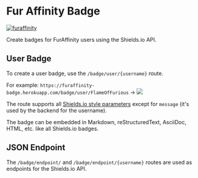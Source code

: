 # Fur Affinity Badge

[![furaffinity](https://furaffinity-badge.herokuapp.com/badge/user/FlameOfFurious)](https://furaffinity.net/user/FlameOfFurious)

Create badges for FurAffinity users using the Shields.io API.

## User Badge

To create a user badge, use the `/badge/user/{username}` route.

For example: `https://furaffinity-badge.herokuapp.com/badge/user/FlameOfFurious`
-> [![](https://furaffinity-badge.herokuapp.com/badge/user/FlameOfFurious)](https://furaffinity-badge.herokuapp.com/badge/user/FlameOfFurious)

The route supports all [Shields.io style parameters](https://shields.io/#styles) except for `message` (it's used by the
backend for the username).

The badge can be embedded in Markdown, reStructuredText, AsciiDoc, HTML, etc. like all Shields.io badges.

## JSON Endpoint

The `/badge/endpoint/` and `/badge/endpoint/{username}` routes are used as endpoints for the Shields.io API.
